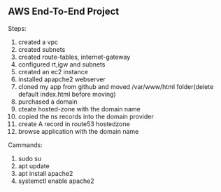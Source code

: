 ## AWS End-To-End Project

Steps:
1) created a vpc
2) created subnets
3) created route-tables, internet-gateway
4) configured rt,igw and subnets
5) created an ec2 instance
6) installed apapche2 webserver
7) cloned my app from github and moved /var/www/html folder(delete default index.html before moving)
8) purchased a domain
9) cteate hosted-zone with the domain name
10) copied the ns records into the domain provider
11) create A record in route53 hostedzone
12) browse application with the domain name

Cammands:
1. sudo su
2. apt update
3. apt install apache2
4. systemctl enable apache2
